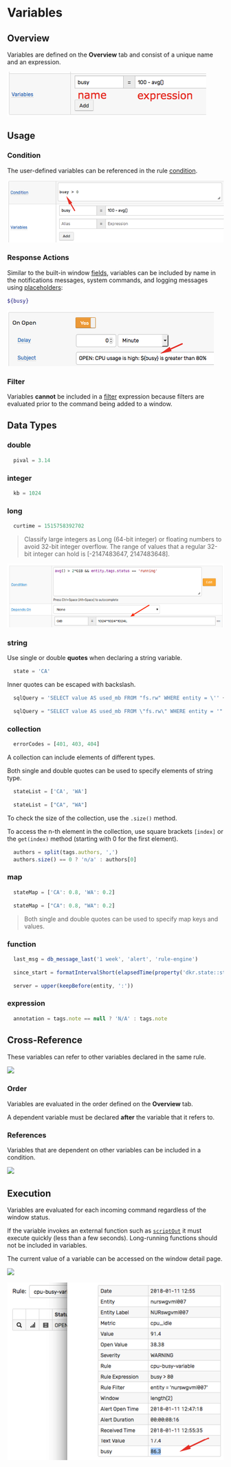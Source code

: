 # Variables

## Overview

Variables are defined on the **Overview** tab and consist of a unique name and an expression.

![](./images/variables.png)

## Usage

### Condition

The user-defined variables can be referenced in the rule [condition](condition.md).

![](./images/variables-condition.png)

### Response Actions

Similar to the built-in window [fields](window.md#window-fields), variables can be included by name in the notifications messages, system commands, and logging messages using [placeholders](placeholders.md):

```bash
${busy}
```

![](./images/variables-refer.png)

### Filter

Variables **cannot** be included in a [filter](filters.md) expression because filters are evaluated prior to the command being added to a window.

## Data Types

### double

```javascript
  pival = 3.14
```

### integer

```javascript
  kb = 1024
```

### long

```javascript
  curtime = 1515758392702
```

> Classify large integers as Long (64-bit integer) or floating numbers to avoid 32-bit integer overflow. The range of values that a regular 32-bit integer can hold is [-2147483647, 2147483648].

![](./images/variables-large-integers.png)

### string

Use single or double **quotes** when declaring a string variable.

```javascript
  state = 'CA'
```

Inner quotes can be escaped with backslash.

```javascript
  sqlQuery = 'SELECT value AS used_mb FROM "fs.rw" WHERE entity = \'' + entity + '\''
```

```javascript
  sqlQuery = "SELECT value AS used_mb FROM \"fs.rw\" WHERE entity = '" + entity + "'"
```

### collection

```javascript
  errorCodes = [401, 403, 404]
```

A collection can include elements of different types.

Both single and double quotes can be used to specify elements of string type.

```javascript
  stateList = ['CA', 'WA']
```

```javascript
  stateList = ["CA", "WA"]
```

To check the size of the collection, use the `.size()` method.

To access the n-th element in the collection, use square brackets `[index]` or the `get(index)` method (starting with 0 for the first element).

```javascript
  authors = split(tags.authors, ',')
  authors.size() == 0 ? 'n/a' : authors[0]
```

### map

```javascript
  stateMap = ['CA': 0.8, 'WA': 0.2]
```

```javascript
  stateMap = ["CA": 0.8, "WA": 0.2]
```

  > Both single and double quotes can be used to specify map keys and values.

### function

```javascript
  last_msg = db_message_last('1 week', 'alert', 'rule-engine')
```

```javascript
  since_start = formatIntervalShort(elapsedTime(property('dkr.state::started')))
```

```javascript
  server = upper(keepBefore(entity, ':'))
```

### expression

```javascript
  annotation = tags.note == null ? 'N/A' : tags.note
```

## Cross-Reference

These variables can refer to other variables declared in the same rule.

![](./images/variables-reference.png)

### Order

Variables are evaluated in the order defined on the **Overview** tab.

A dependent variable must be declared **after** the variable that it refers to.

### References

Variables that are dependent on other variables can be included in a condition.

![](./images/variables-refer-indirect.png)

## Execution

Variables are evaluated for each incoming command regardless of the window status.

If the variable invokes an external function such as [`scriptOut`](functions-script.md) it must execute quickly (less than a few seconds). Long-running functions should not be included in variables.

The current value of a variable can be accessed on the window detail page.

![](./images/variables-window-2.png)

![](./images/variables-window.png)
